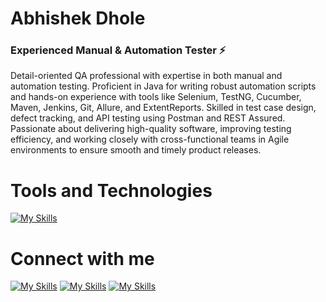 
<h1>Abhishek Dhole</h3>

<h3>Experienced Manual & Automation Tester  ⚡</h3>

Detail-oriented QA professional with expertise in both manual and automation testing. Proficient in Java for writing robust automation scripts and hands-on experience with tools like Selenium, TestNG, Cucumber, Maven, Jenkins, Git, Allure, and ExtentReports. Skilled in test case design, defect tracking, and API testing using Postman and REST Assured. Passionate about delivering high-quality software, improving testing efficiency, and working closely with cross-functional teams in Agile environments to ensure smooth and timely product releases.

# Tools and Technologies

[![My Skills](https://skillicons.dev/icons?i=java,mysql,selenium,git,github,jenkins,eclipse,vscode,idea,cypress,githubactions,gherkin,maven,postman,stackoverflow)](https://skillicons.dev)

# Connect with me
[![My Skills](https://skillicons.dev/icons?i=linkedin)](https://www.linkedin.com/in/abhishek-dhole-723001129/) [![My Skills](https://skillicons.dev/icons?i=instagram)](https://skillicons.dev) [![My Skills](https://skillicons.dev/icons?i=gmail)](https://skillicons.dev)
